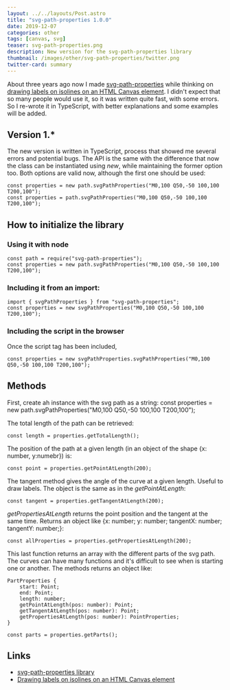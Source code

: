 ```yaml
---
layout: ../../layouts/Post.astro
title: "svg-path-properties 1.0.0"
date: 2019-12-07
categories: other
tags: [canvas, svg]
teaser: svg-path-properties.png
description: New version for the svg-path-properties library
thumbnail: /images/other/svg-path-properties/twitter.png
twitter-card: summary
---
```


About three years ago now I made [svg-path-properties][svg-path-properties] while thinking on [drawing labels on isolines on an HTML Canvas element][drawing isolines]. I didn't expect that so many people would use it, so it was written quite fast, with some errors. So I re-wrote it in TypeScript, with better explanations and some examples will be added.

## Version 1.\*

The new version is written in TypeScript, process that showed me several errors and potential bugs. The API is the same with the difference that now the class can be instantiated using _new_, while maintaining the former option too. Both options are valid now, although the first one should be used:

    const properties = new path.svgPathProperties("M0,100 Q50,-50 100,100 T200,100");
    const properties = path.svgPathProperties("M0,100 Q50,-50 100,100 T200,100");

## How to initialize the library

### Using it with node

    const path = require("svg-path-properties");
    const properties = new path.svgPathProperties("M0,100 Q50,-50 100,100 T200,100");

### Including it from an import:

    import { svgPathProperties } from "svg-path-properties";
    const properties = new svgPathProperties("M0,100 Q50,-50 100,100 T200,100");

### Including the script in the browser

Once the script tag has been included,

    const properties = new svgPathProperties.svgPathProperties("M0,100 Q50,-50 100,100 T200,100");

## Methods

First, create ah instance with the svg path as a string:
const properties = new path.svgPathProperties("M0,100 Q50,-50 100,100 T200,100");

The total length of the path can be retrieved:

    const length = properties.getTotalLength();

The position of the path at a given length (in an object of the shape {x: number, y:numebr}) is:

    const point = properties.getPointAtLength(200);

The tangent method gives the angle of the curve at a given length. Useful to draw labels. The object is the same as in the _getPointAtLength_:

    const tangent = properties.getTangentAtLength(200);

_getPropertiesAtLength_ returns the point position and the tangent at the same time. Returns an object like {x: number; y: number; tangentX: number; tangentY: number;}:

    const allProperties = properties.getPropertiesAtLength(200);

This last function returns an array with the different parts of the svg path. The curves can have many functions and it's difficult to see when is starting one or another. The methods returns an object like:

    PartProperties {
        start: Point;
        end: Point;
        length: number;
        getPointAtLength(pos: number): Point;
        getTangentAtLength(pos: number): Point;
        getPropertiesAtLength(pos: number): PointProperties;
    }

    const parts = properties.getParts();

## Links

- [svg-path-properties library][svg-path-properties]
- [Drawing labels on isolines on an HTML Canvas element][drawing isolines]

[svg-path-properties]: https://github.com/rveciana/svg-path-properties
[drawing isolines]: http://bl.ocks.org/rveciana/bef48021e38a77a520109d2088bff9eb
